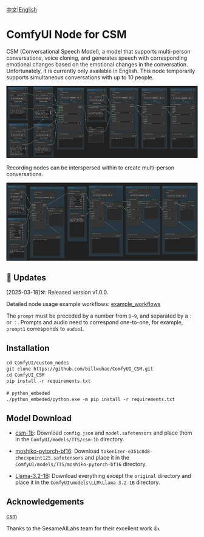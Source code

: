 [中文](README-CN.md)|[English](README.md)

# ComfyUI Node for CSM

CSM (Conversational Speech Model), a model that supports multi-person conversations, voice cloning, and generates speech with corresponding emotional changes based on the emotional changes in the conversation. Unfortunately, it is currently only available in English. This node temporarily supports simultaneous conversations with up to 10 people.

![](https://github.com/billwuhao/ComfyUI_CSM/blob/master/images/2025-03-18_19-01-15.png)

Recording nodes can be interspersed within to create multi-person conversations.

![](https://github.com/billwuhao/ComfyUI_CSM/blob/master/images/2025-03-18_15-38-45.png)

## 📣 Updates

[2025-03-18]⚒️: Released version v1.0.0.

Detailed node usage example workflows: [example_workflows](https://github.com/billwuhao/ComfyUI_CSM/blob/master/example_workflows)

The `prompt` must be preceded by a number from `0~9`, and separated by a `:` or `：`.  Prompts and audio need to correspond one-to-one, for example, `prompt1` corresponds to `audio1`.

## Installation

```
cd ComfyUI/custom_nodes
git clone https://github.com/billwuhao/ComfyUI_CSM.git
cd ComfyUI_CSM
pip install -r requirements.txt

# python_embeded
./python_embeded/python.exe -m pip install -r requirements.txt
```

## Model Download

- [csm-1b](https://huggingface.co/sesame/csm-1b/tree/main): Download `config.json` and `model.safetensors` and place them in the `ComfyUI/models/TTS/csm-1b` directory.

- [moshiko-pytorch-bf16](https://huggingface.co/kyutai/moshiko-pytorch-bf16/tree/main): Download `tokenizer-e351c8d8-checkpoint125.safetensors` and place it in the `ComfyUI/models/TTS/moshiko-pytorch-bf16` directory.

- [Llama-3.2-1B](https://huggingface.co/meta-llama/Llama-3.2-1B/tree/main): Download everything except the `original` directory and place it in the `ComfyUI\models\LLM\Llama-3.2-1B` directory.

## Acknowledgements

[csm](https://github.com/SesameAILabs/csm)

Thanks to the SesameAILabs team for their excellent work 👍.
